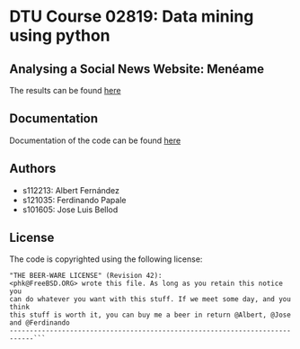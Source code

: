 DTU Course 02819: Data mining using python
===============

Analysing a Social News Website: Menéame
------------

The results can be found [here](http://meneapp.appspot.com)

Documentation
------

Documentation of the code can be found [here](http://meneapp.appspot.com/assets/doc/index.html)

Authors
------

* s112213: Albert Fernández
* s121035: Ferdinando Papale
* s101605: Jose Luis Bellod


License
-------

The code is copyrighted using the following license:

```----------------------------------------------------------------------------
"THE BEER-WARE LICENSE" (Revision 42):
<phk@FreeBSD.ORG> wrote this file. As long as you retain this notice you
can do whatever you want with this stuff. If we meet some day, and you think
this stuff is worth it, you can buy me a beer in return @Albert, @Jose and @Ferdinando
----------------------------------------------------------------------------```


